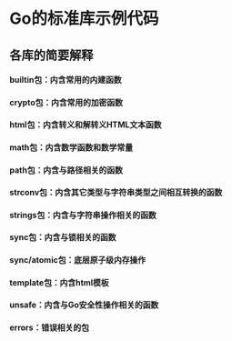 # Go的标准库示例代码
## 各库的简要解释
#### builtin包：内含常用的内建函数
#### crypto包：内含常用的加密函数
#### html包：内含转义和解转义HTML文本函数
#### math包：内含数学函数和数学常量
#### path包：内含与路径相关的函数
#### strconv包：内含其它类型与字符串类型之间相互转换的函数
#### strings包：内含与字符串操作相关的函数
#### sync包：内含与锁相关的函数
#### sync/atomic包：底层原子级内存操作
#### template包：内含html模板
#### unsafe：内含与Go安全性操作相关的函数
#### errors：错误相关的包
